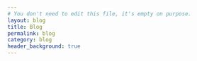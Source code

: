 ```yaml
---
# You don't need to edit this file, it's empty on purpose.
layout: blog
title: Blog
permalink: blog
category: blog
header_background: true
---
```


